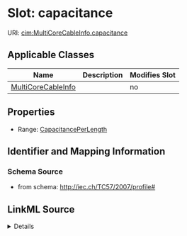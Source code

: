 # Slot: capacitance

URI: [cim:MultiCoreCableInfo.capacitance](http://iec.ch/TC57/CIM-generic#MultiCoreCableInfo.capacitance)



<!-- no inheritance hierarchy -->




## Applicable Classes

| Name | Description | Modifies Slot |
| --- | --- | --- |
[MultiCoreCableInfo](MultiCoreCableInfo.md) |  |  no  |







## Properties

* Range: [CapacitancePerLength](CapacitancePerLength.md)





## Identifier and Mapping Information







### Schema Source


* from schema: http://iec.ch/TC57/2007/profile#




## LinkML Source

<details>
```yaml
name: capacitance
from_schema: http://iec.ch/TC57/2007/profile#
slot_uri: cim:MultiCoreCableInfo.capacitance
alias: capacitance
owner: MultiCoreCableInfo
domain_of:
- MultiCoreCableInfo
range: CapacitancePerLength
minimum_cardinality: 0
maximum_cardinality: 1

```
</details>
